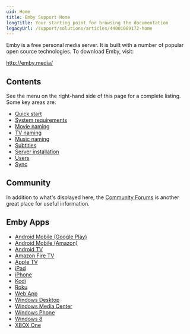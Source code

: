 ```yaml
---
uid: Home
title: Emby Support Home
longTitle: Your starting point for browsing the documentation
legacyUrl: /support/solutions/articles/44001089172-home
---
```


Emby is a free personal media server. It is built with a number of popular open source technologies. To download Emby, visit:

http://emby.media/

## Contents

See the menu on the right-hand side of this page for a complete listing. Some key areas are:

* [Quick start](Quick-Start.md)
* [System requirements](System-Requirements.md)
* [Movie naming](Movie-Naming.md)
* [TV naming](TV-Naming.md)
* [Music naming](_Music-Naming.md)
* [Subtitles](Subtitles.md)
* [Server installation](Installation.md)
* [Users](Users.md)
* [Sync](Sync.md)

## Community

In addition to what's displayed here, the [Community Forums](https://emby.media/community/) is another great place for useful information.

## Emby Apps

- [Android Mobile (Google Play)](https://play.google.com/store/apps/details?id=com.mb.android "Android Mobile (Play Store)")
- [Android Mobile (Amazon)](https://www.amazon.com/Emby-for-Android/dp/B00GVH9O0I "Android Mobile (Amazon)")
- [Android TV](https://play.google.com/store/apps/details?id=tv.emby.embyatv "Android TV")
- [Amazon Fire TV](https://www.amazon.com/Emby-for-Fire-TV/dp/B00VVJKTW8 "Amazon Fire TV")
- [Apple TV](https://emby.media/emby-for-appletv.html "Apple TV")
- [iPad](https://itunes.apple.com/us/app/emby/id992180193?ls=1&mt=8 "iPad")
- [iPhone](https://itunes.apple.com/us/app/emby/id992180193?ls=1&mt=8 "iPhone")
- [Kodi](https://emby.media/emby-for-kodi.html "Kodi")
- [Roku](https://www.roku.com/channels#!details/44191/emby "Roku")
- [Web App](http://app.emby.media "Web App")
- [Windows Desktop](https://emby.media/download/ "Windows Desktop")
- [Windows Media Center](https://emby.media/download/ "Windows Media Center")
- [Windows Phone](https://www.windowsphone.com/s?appid=f4971ed9-f651-4bf6-84bb-94fd98613b86 "Windows Phone")
- [Windows 8](https://apps.microsoft.com/windows/en-us/app/media-browser/ad55a2f0-9897-47bd-8944-bed3aefd5d06 "Windows 8.1")
- [XBOX One](https://emby.media/emby-theater-xboxone.html "XBOX One")